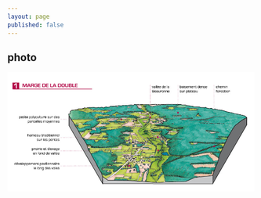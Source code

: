 ```yaml
---
layout: page
published: false
---
```


## photo

![1_architecture_bloc1.jpg](/data/images/1/architecture/1_architecture_bloc1.jpg)